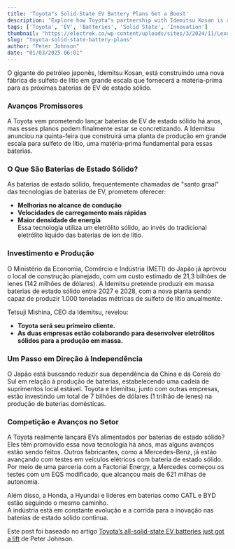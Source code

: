 ```yaml
---
title: 'Toyota"s Solid-State EV Battery Plans Get a Boost'
description: 'Explore how Toyota"s partnership with Idemitsu Kosan is revolutionizing battery technology for electric vehicles.'
tags: ['Toyota', 'EV', 'Batteries', 'Solid State', 'Innovation']
thumbnail: "https://electrek.co/wp-content/uploads/sites/3/2024/11/Lexus-RZ-prices-2025-1.jpeg?quality=82&strip=all&w=1400"
slug: "toyota-solid-state-battery-plans"
author: "Peter Johnson"
date: "01/03/2025 06:01"
---
```


O gigante do petróleo japonês, Idemitsu Kosan, está construindo uma nova fábrica de sulfeto de lítio em grande escala que fornecerá a matéria-prima para as próximas baterias de EV de estado sólido.

### Avanços Promissores
A Toyota vem prometendo lançar baterias de EV de estado sólido há anos, mas esses planos podem finalmente estar se concretizando. A Idemitsu anunciou na quinta-feira que construirá uma planta de produção em grande escala para sulfeto de lítio, uma matéria-prima fundamental para essas baterias.

### O Que São Baterias de Estado Sólido?
As baterias de estado sólido, frequentemente chamadas de "santo graal" das tecnologias de baterias de EV, prometem oferecer:
- **Melhorias no alcance de condução**
- **Velocidades de carregamento mais rápidas**
- **Maior densidade de energia**  
Essa tecnologia utiliza um eletrólito sólido, ao invés do tradicional eletrólito líquido das baterias de íon de lítio.

### Investimento e Produção
O Ministério da Economia, Comércio e Indústria (METI) do Japão já aprovou o local de construção planejado, com um custo estimado de 21,3 bilhões de ienes (142 milhões de dólares). A Idemitsu pretende produzir em massa baterias de estado sólido entre 2027 e 2028, com a nova planta sendo capaz de produzir 1.000 toneladas métricas de sulfeto de lítio anualmente.

Tetsuji Mishina, CEO da Idemitsu, revelou:
- **Toyota será seu primeiro cliente.**
- **As duas empresas estão colaborando para desenvolver eletrólitos sólidos para a produção em massa.**

### Um Passo em Direção à Independência
O Japão está buscando reduzir sua dependência da China e da Coreia do Sul em relação à produção de baterias, estabelecendo uma cadeia de suprimentos local estável. Toyota e Idemitsu, junto com outras empresas, estão investindo um total de 7 bilhões de dólares (1 trilhão de ienes) na produção de baterias domésticas.

### Competição e Avanços no Setor
A Toyota realmente lançará EVs alimentados por baterias de estado sólido? Eles têm promovido essa nova tecnologia há anos, mas alguns avanços estão sendo feitos. Outros fabricantes, como a Mercedes-Benz, já estão avançando com testes em veículos elétricos com bateria de estado sólido. Por meio de uma parceria com a Factorial Energy, a Mercedes começou os testes com um EQS modificado, que alcançou mais de 621 milhas de autonomia.

Além disso, a Honda, a Hyundai e líderes em baterias como CATL e BYD estão seguindo o mesmo caminho.  
A indústria está em constante evolução e a corrida para a inovação nas baterias de estado sólido continua.  

Este post foi baseado no artigo [Toyota’s all-solid-state EV batteries just got a lift](https://electrek.co/2025/02/27/toyotas-all-solid-state-ev-batteries-just-got-a-lift/) de Peter Johnson.